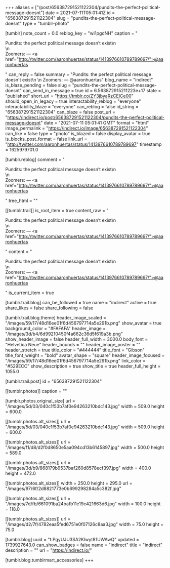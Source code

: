 +++
aliases = ["/post/656387291521122304/pundits-the-perfect-political-message-doesnt"]
date = 2021-07-11T05:01:41Z
id = "656387291521122304"
slug = "pundits-the-perfect-political-message-doesnt"
type = "tumblr-photo"

[tumblr]
note_count = 0.0
reblog_key = "wi1pgdNH"
caption = "<p>Pundits: the perfect political message doesn&rsquo;t exist\n<br/>\n<br/>Zoomers: — <a href=\"http://twitter.com/aaronhuertas/status/1413976610789789697\">@aaronhuertas</a></p>"
can_reply = false
summary = "Pundits: the perfect political message doesn't exist\n \n Zoomers: — @aaronhuertas"
blog_name = "indirect"
is_blaze_pending = false
slug = "pundits-the-perfect-political-message-doesnt"
can_send_in_message = true
id = 6.563872915211223e+17
state = "published"
short_url = "https://tmblr.co/ZY3jbyaRzCEICe00"
should_open_in_legacy = true
interactability_reblog = "everyone"
interactability_blaze = "everyone"
can_reblog = false
id_string = "656387291521122304"
can_blaze = false
post_url = "https://indirect.io/post/656387291521122304/pundits-the-perfect-political-message-doesnt"
date = "2021-07-11 05:01:41 GMT"
format = "html"
image_permalink = "https://indirect.io/image/656387291521122304"
can_like = false
type = "photo"
is_blazed = false
display_avatar = true
is_blocks_post_format = false
link_url = "http://twitter.com/aaronhuertas/status/1413976610789789697"
timestamp = 1625979701.0

[tumblr.reblog]
comment = "<p>Pundits: the perfect political message doesn’t exist\n<br>\n<br>Zoomers: — <a href=\"http://twitter.com/aaronhuertas/status/1413976610789789697\">@aaronhuertas</a></p>"
tree_html = ""

[[tumblr.trail]]
is_root_item = true
content_raw = "<p>Pundits: the perfect political message doesn’t exist\n<br>\n<br>Zoomers: — <a href=\"http://twitter.com/aaronhuertas/status/1413976610789789697\">@aaronhuertas</a></p>"
content = "<p>Pundits: the perfect political message doesn&rsquo;t exist\n<br />\n<br />Zoomers: &mdash; <a href=\"http://twitter.com/aaronhuertas/status/1413976610789789697\">@aaronhuertas</a></p>"
is_current_item = true

[tumblr.trail.blog]
can_be_followed = true
name = "indirect"
active = true
share_likes = false
share_following = false

[tumblr.trail.blog.theme]
header_image_scaled = "/images/59/17/48d16ee01f6d456797714a5e291b.png"
show_avatar = true
background_color = "#FAFAFA"
header_image = "/images/3d/b4/6d99210450f4a662c36d5f619a3b.png"
show_header_image = false
header_full_width = 3000.0
body_font = "Helvetica Neue"
header_bounds = ""
header_image_poster = ""
header_stretch = true
title_color = "#444444"
title_font = "Gibson"
title_font_weight = "bold"
avatar_shape = "square"
header_image_focused = "/images/59/17/48d16ee01f6d456797714a5e291b.png"
link_color = "#529ECC"
show_description = true
show_title = true
header_full_height = 1055.0

[tumblr.trail.post]
id = "656387291521122304"

[[tumblr.photos]]
caption = ""

[tumblr.photos.original_size]
url = "/images/5d/03/040c1f53b7af0e94263210bdc143.jpg"
width = 509.0
height = 600.0

[[tumblr.photos.alt_sizes]]
url = "/images/5d/03/040c1f53b7af0e94263210bdc143.jpg"
width = 509.0
height = 600.0

[[tumblr.photos.alt_sizes]]
url = "/images/f1/d8/d2f0d8650e5aa094cd13b6145897.jpg"
width = 500.0
height = 589.0

[[tumblr.photos.alt_sizes]]
url = "/images/3d/b9/868179b9537baf260d8578ecf397.jpg"
width = 400.0
height = 472.0

[[tumblr.photos.alt_sizes]]
width = 250.0
height = 295.0
url = "/images/97/6f/2d8821773e0b699298284a5c382f.jpg"

[[tumblr.photos.alt_sizes]]
url = "/images/7d/fb/661091ba24bafb11e19c421663d6.jpg"
width = 100.0
height = 118.0

[[tumblr.photos.alt_sizes]]
url = "/images/d2/7f/4782eaa5fed6751e0f07126c8aa3.jpg"
width = 75.0
height = 75.0

[tumblr.blog]
uuid = "t:PgyUJU3SA2Klwyt81UWAwQ"
updated = 1739927643.0
can_show_badges = false
name = "indirect"
title = "indirect"
description = ""
url = "https://indirect.io/"

[tumblr.blog.tumblrmart_accessories]
+++
